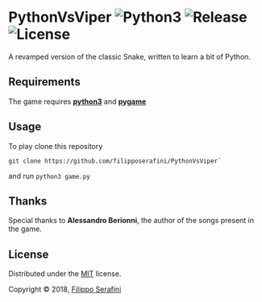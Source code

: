 # PythonVsViper ![Python3][python] ![Release][release] ![License][license]

A revamped version of the classic Snake, written to learn a bit of Python.

## Requirements

The game requires [**python3**](https://www.python.org/getit/) and [**pygame**](https://github.com/pygame/pygame)

## Usage

To play clone this repository
```
git clone https://github.com/filipposerafini/PythonVsViper`
```

and run `python3 game.py`

## Thanks

Special thanks to **Alessandro Berionni**, the author of the songs present in the game.

## License

Distributed under the [MIT](LICENSE) license.

Copyright &copy; 2018, [Filippo Serafini](https://filipposerafini.github.io/)

[python]: https://img.shields.io/badge/python-3-blue.svg?longCache=true&style=flat-square
[release]: https://img.shields.io/badge/Release-1.0-brightgreen.svg?longCache=true&style=flat-square
[license]: https://img.shields.io/badge/License-MIT-red.svg?longCache=true&style=flat-square
